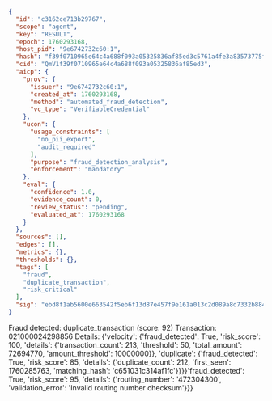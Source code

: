 ```json
{
  "id": "c3162ce713b29767",
  "scope": "agent",
  "key": "RESULT",
  "epoch": 1760293168,
  "host_pid": "9e6742732c60:1",
  "hash": "f39f0710965e64c4a688f093a05325836af85ed3c5761a4fe3a83573775f527a",
  "cid": "QmV1f39f0710965e64c4a688f093a05325836af85ed3",
  "aicp": {
    "prov": {
      "issuer": "9e6742732c60:1",
      "created_at": 1760293168,
      "method": "automated_fraud_detection",
      "vc_type": "VerifiableCredential"
    },
    "ucon": {
      "usage_constraints": [
        "no_pii_export",
        "audit_required"
      ],
      "purpose": "fraud_detection_analysis",
      "enforcement": "mandatory"
    },
    "eval": {
      "confidence": 1.0,
      "evidence_count": 0,
      "review_status": "pending",
      "evaluated_at": 1760293168
    }
  },
  "sources": [],
  "edges": [],
  "metrics": {},
  "thresholds": {},
  "tags": [
    "fraud",
    "duplicate_transaction",
    "risk_critical"
  ],
  "sig": "ebd8f1ab5600e663542f5eb6f13d87e457f9e161a013c2d089a8d7332b884283"
}
```

Fraud detected: duplicate_transaction (score: 92)
Transaction: 021000024298856
Details: {'velocity': {'fraud_detected': True, 'risk_score': 100, 'details': {'transaction_count': 213, 'threshold': 50, 'total_amount': 72694770, 'amount_threshold': 10000000}}, 'duplicate': {'fraud_detected': True, 'risk_score': 85, 'details': {'duplicate_count': 212, 'first_seen': 1760285763, 'matching_hash': 'c651031c314af1fc'}}}}'fraud_detected': True, 'risk_score': 95, 'details': {'routing_number': '472304300', 'validation_error': 'Invalid routing number checksum'}}}